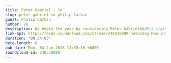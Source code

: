 ```yaml
---
title: Peter Gabriel - So
slug: peter-gabriel-so-philip-larkin
guest: Philip Larkin
number: 28
description: We begin the year by considering Peter Gabriel&#39;s classic album &quot;So&quot;,  joined by Philip Larkin. We discuss making the &quot;big time&quot;, the terror of floating saucepans and the insatiable desire for a hug-threesome with Gabriel and Kate Bush.
link-mp3: http://feeds.soundcloud.com/stream/240330889-hatondog-hmm-interesting-choice-ep28-peter-gabriel-so-feat-philip-larkin.mp3
duration: "00:34:03"
byte-length: 0
pub-date: Mon, 04 Jan 2016 11:35:16 +0000
soundcloud-id: 240330889
---
```


